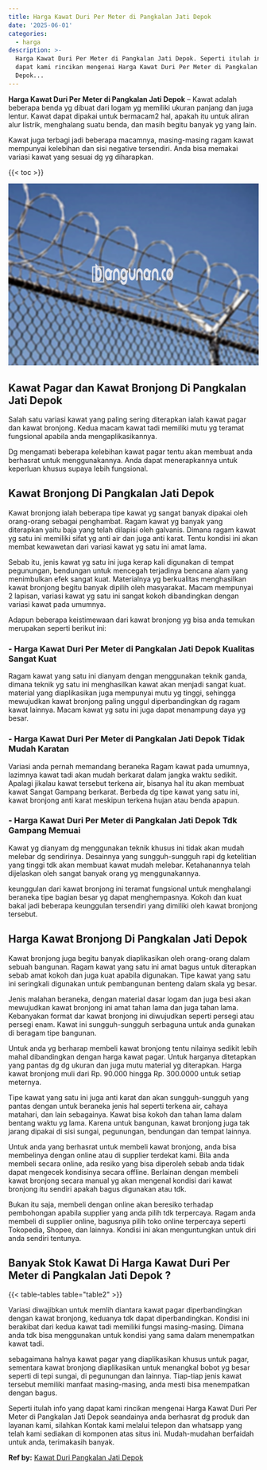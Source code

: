 ```yaml
---
title: Harga Kawat Duri Per Meter di Pangkalan Jati Depok
date: '2025-06-01'
categories:
  - harga
description: >-
  Harga Kawat Duri Per Meter di Pangkalan Jati Depok. Seperti itulah info yang
  dapat kami rincikan mengenai Harga Kawat Duri Per Meter di Pangkalan Jati
  Depok...
---
```


**Harga Kawat Duri Per Meter di Pangkalan Jati Depok** – Kawat adalah beberapa benda yg dibuat dari logam yg memiliki ukuran panjang dan juga lentur. Kawat dapat dipakai untuk bermacam2 hal, apakah itu untuk aliran alur listrik, menghalang suatu benda, dan masih begitu banyak yg yang lain.

Kawat juga terbagi jadi beberapa macamnya, masing-masing ragam kawat mempunyai kelebihan dan sisi negative tersendiri. Anda bisa memakai variasi kawat yang sesuai dg yg diharapkan.

{{< toc >}}

![Harga Kawat Duri Per Meter di Pangkalan Jati Depok](/images/jual-kawat-murah31.png)

## Kawat Pagar dan Kawat Bronjong Di Pangkalan Jati Depok

Salah satu variasi kawat yang paling sering diterapkan ialah kawat pagar dan kawat bronjong. Kedua macam kawat tadi memiliki mutu yg teramat fungsional apabila anda mengaplikasikannya.

Dg mengamati beberapa kelebihan kawat pagar tentu akan membuat anda berhasrat untuk menggunakannya. Anda dapat menerapkannya untuk keperluan khusus supaya lebih fungsional.

## Kawat Bronjong Di Pangkalan Jati Depok

Kawat bronjong ialah beberapa tipe kawat yg sangat banyak dipakai oleh orang-orang sebagai penghambat. Ragam kawat yg banyak yang diterapkan yaitu baja yang telah dilapisi oleh galvanis. Dimana ragam kawat yg satu ini memiliki sifat yg anti air dan juga anti karat. Tentu kondisi ini akan membat kewawetan dari variasi kawat yg satu ini amat lama.

Sebab itu, jenis kawat yg satu ini juga kerap kali digunakan di tempat pegunungan, bendungan untuk mencegah terjadinya bencana alam yang menimbulkan efek sangat kuat. Materialnya yg berkualitas menghasilkan kawat bronjong begitu banyak dipilih oleh masyarakat. Macam mempunyai 2 lapisan, variasi kawat yg satu ini sangat kokoh dibandingkan dengan variasi kawat pada umumnya.

Adapun beberapa keistimewaan dari kawat bronjong yg bisa anda temukan merupakan seperti berikut ini:

### \- Harga Kawat Duri Per Meter di Pangkalan Jati Depok Kualitas Sangat Kuat

Ragam kawat yang satu ini dianyam dengan menggunakan teknik ganda, dimana teknik yg satu ini menghasilkan kawat akan menjadi sangat kuat. material yang diaplikasikan juga mempunyai mutu yg tinggi, sehingga mewujudkan kawat bronjong paling unggul diperbandingkan dg ragam kawat lainnya. Macam kawat yg satu ini juga dapat menampung daya yg besar.

### \- Harga Kawat Duri Per Meter di Pangkalan Jati Depok Tidak Mudah Karatan

Variasi anda pernah memandang beraneka Ragam kawat pada umumnya, lazimnya kawat tadi akan mudah berkarat dalam jangka waktu sedikit. Apalagi jikalau kawat tersebut terkena air, bisanya hal itu akan membuat kawat Sangat Gampang berkarat. Berbeda dg tipe kawat yang satu ini, kawat bronjong anti karat meskipun terkena hujan atau benda apapun.

### \- Harga Kawat Duri Per Meter di Pangkalan Jati Depok Tdk Gampang Memuai

Kawat yg dianyam dg menggunakan teknik khusus ini tidak akan mudah melebar dg sendirinya. Desainnya yang sungguh-sungguh rapi dg ketelitian yang tinggi tdk akan membuat kawat mudah melebar. Ketahanannya telah dijelaskan oleh sangat banyak orang yg menggunakannya.

keunggulan dari kawat bronjong ini teramat fungsional untuk menghalangi beraneka tipe bagian besar yg dapat menghempasnya. Kokoh dan kuat bakal jadi beberapa keunggulan tersendiri yang dimiliki oleh kawat bronjong tersebut.

## Harga Kawat Bronjong Di Pangkalan Jati Depok

Kawat bronjong juga begitu banyak diaplikasikan oleh orang-orang dalam sebuah bangunan. Ragam kawat yang satu ini amat bagus untuk diterapkan sebab amat kokoh dan juga kuat apabila digunakan. Tipe kawat yang satu ini seringkali digunakan untuk pembangunan benteng dalam skala yg besar.

Jenis malahan beraneka, dengan material dasar logam dan juga besi akan mewujudkan kawat bronjong ini amat tahan lama dan juga tahan lama. Kebanyakan format dar kawat bronjong ini diwujudkan seperti persegi atau persegi enam. Kawat ini sungguh-sungguh serbaguna untuk anda gunakan di beragam tipe bangunan.

Untuk anda yg berharap membeli kawat bronjong tentu nilainya sedikit lebih mahal dibandingkan dengan harga kawat pagar. Untuk harganya ditetapkan yang pantas dg dg ukuran dan juga mutu material yg diterapkan. Harga kawat bronjong muli dari Rp. 90.000 hingga Rp. 300.0000 untuk setiap meternya.

Tipe kawat yang satu ini juga anti karat dan akan sungguh-sungguh yang pantas dengan untuk beraneka jenis hal seperti terkena air, cahaya matahari, dan lain sebagainya. Kawat bisa kokoh dan tahan lama dalam bentang waktu yg lama. Karena untuk bangunan, kawat bronjong juga tak jarang dipakai di sisi sungai, pegunungan, bendungan dan tempat lainnya.

Untuk anda yang berhasrat untuk membeli kawat bronjong, anda bisa membelinya dengan online atau di supplier terdekat kami. Bila anda membeli secara online, ada resiko yang bisa diperoleh sebab anda tidak dapat mengecek kondisinya secara offline. Berlainan dengan membeli kawat bronjong secara manual yg akan mengenal kondisi dari kawat bronjong itu sendiri apakah bagus digunakan atau tdk.

Bukan itu saja, membeli dengan online akan beresiko terhadap pembohongan apabila supplier yang anda pilih tdk terpercaya. Ragam anda membeli di supplier online, bagusnya pilih toko online terpercaya seperti Tokopedia, Shopee, dan lainnya. Kondisi ini akan menguntungkan untuk diri anda sendiri tentunya.

## Banyak Stok Kawat Di Harga Kawat Duri Per Meter di Pangkalan Jati Depok ?

{{< table-tables table="table2" >}}

Variasi diwajibkan untuk memlih diantara kawat pagar diperbandingkan dengan kawat bronjong, keduanya tdk dapat diperbandingkan. Kondisi ini berakibat dari kedua kawat tadi memiliki fungsi masing-masing. Dimana anda tdk bisa menggunakan untuk kondisi yang sama dalam menempatkan kawat tadi.

sebagaimana halnya kawat pagar yang diaplikasikan khusus untuk pagar, sementara kawat bronjong diaplikasikan untuk menangkal bobot yg besar seperti di tepi sungai, di pegunungan dan lainnya. Tiap-tiap jenis kawat tersebut memiliki manfaat masing-masing, anda mesti bisa menempatkan dengan bagus.

Seperti itulah info yang dapat kami rincikan mengenai Harga Kawat Duri Per Meter di Pangkalan Jati Depok seandainya anda berhasrat dg produk dan layanan kami, silahkan Kontak kami melalui telepon dan whatsapp yang telah kami sediakan di komponen atas situs ini. Mudah-mudahan berfaidah untuk anda, terimakasih banyak.

**Ref by:** [Kawat Duri Pangkalan Jati Depok](https://id.wikipedia.org/wiki/Kawat)
